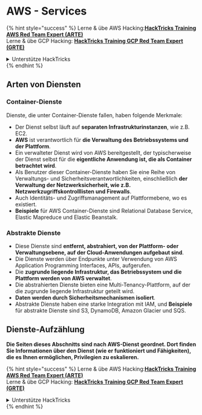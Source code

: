 # AWS - Services

{% hint style="success" %}
Lerne & übe AWS Hacking:<img src="/.gitbook/assets/image.png" alt="" data-size="line">[**HackTricks Training AWS Red Team Expert (ARTE)**](https://training.hacktricks.xyz/courses/arte)<img src="/.gitbook/assets/image.png" alt="" data-size="line">\
Lerne & übe GCP Hacking: <img src="/.gitbook/assets/image (2).png" alt="" data-size="line">[**HackTricks Training GCP Red Team Expert (GRTE)**<img src="/.gitbook/assets/image (2).png" alt="" data-size="line">](https://training.hacktricks.xyz/courses/grte)

<details>

<summary>Unterstütze HackTricks</summary>

* Überprüfe die [**Abonnementpläne**](https://github.com/sponsors/carlospolop)!
* **Tritt der** 💬 [**Discord-Gruppe**](https://discord.gg/hRep4RUj7f) oder der [**Telegram-Gruppe**](https://t.me/peass) bei oder **folge** uns auf **Twitter** 🐦 [**@hacktricks\_live**](https://twitter.com/hacktricks\_live)**.**
* **Teile Hacking-Tricks, indem du PRs an die** [**HackTricks**](https://github.com/carlospolop/hacktricks) und [**HackTricks Cloud**](https://github.com/carlospolop/hacktricks-cloud) GitHub-Repos einreichst.

</details>
{% endhint %}

## Arten von Diensten

### Container-Dienste

Dienste, die unter Container-Dienste fallen, haben folgende Merkmale:

* Der Dienst selbst läuft auf **separaten Infrastrukturinstanzen**, wie z.B. EC2.
* **AWS** ist verantwortlich für **die Verwaltung des Betriebssystems und der Plattform**.
* Ein verwalteter Dienst wird von AWS bereitgestellt, der typischerweise der Dienst selbst für die **eigentliche Anwendung ist, die als Container betrachtet wird**.
* Als Benutzer dieser Container-Dienste haben Sie eine Reihe von Verwaltungs- und Sicherheitsverantwortlichkeiten, einschließlich **der Verwaltung der Netzwerksicherheit, wie z.B. Netzwerkzugriffskontrolllisten und Firewalls**.
* Auch Identitäts- und Zugriffsmanagement auf Plattformebene, wo es existiert.
* **Beispiele** für AWS Container-Dienste sind Relational Database Service, Elastic Mapreduce und Elastic Beanstalk.

### Abstrakte Dienste

* Diese Dienste sind **entfernt, abstrahiert, von der Plattform- oder Verwaltungsebene, auf der Cloud-Anwendungen aufgebaut sind**.
* Die Dienste werden über Endpunkte unter Verwendung von AWS Application Programming Interfaces, APIs, aufgerufen.
* Die **zugrunde liegende Infrastruktur, das Betriebssystem und die Plattform werden von AWS verwaltet**.
* Die abstrahierten Dienste bieten eine Multi-Tenancy-Plattform, auf der die zugrunde liegende Infrastruktur geteilt wird.
* **Daten werden durch Sicherheitsmechanismen isoliert**.
* Abstrakte Dienste haben eine starke Integration mit IAM, und **Beispiele** für abstrakte Dienste sind S3, DynamoDB, Amazon Glacier und SQS.

## Dienste-Aufzählung

**Die Seiten dieses Abschnitts sind nach AWS-Dienst geordnet. Dort finden Sie Informationen über den Dienst (wie er funktioniert und Fähigkeiten), die es Ihnen ermöglichen, Privilegien zu eskalieren.**

{% hint style="success" %}
Lerne & übe AWS Hacking:<img src="/.gitbook/assets/image.png" alt="" data-size="line">[**HackTricks Training AWS Red Team Expert (ARTE)**](https://training.hacktricks.xyz/courses/arte)<img src="/.gitbook/assets/image.png" alt="" data-size="line">\
Lerne & übe GCP Hacking: <img src="/.gitbook/assets/image (2).png" alt="" data-size="line">[**HackTricks Training GCP Red Team Expert (GRTE)**<img src="/.gitbook/assets/image (2).png" alt="" data-size="line">](https://training.hacktricks.xyz/courses/grte)

<details>

<summary>Unterstütze HackTricks</summary>

* Überprüfe die [**Abonnementpläne**](https://github.com/sponsors/carlospolop)!
* **Tritt der** 💬 [**Discord-Gruppe**](https://discord.gg/hRep4RUj7f) oder der [**Telegram-Gruppe**](https://t.me/peass) bei oder **folge** uns auf **Twitter** 🐦 [**@hacktricks\_live**](https://twitter.com/hacktricks\_live)**.**
* **Teile Hacking-Tricks, indem du PRs an die** [**HackTricks**](https://github.com/carlospolop/hacktricks) und [**HackTricks Cloud**](https://github.com/carlospolop/hacktricks-cloud) GitHub-Repos einreichst.

</details>
{% endhint %}
